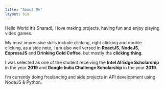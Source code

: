 ```yaml
---
title: "About Me"
layout: bio
---
```


Hello World It’s Sharad!, I love making projects, having fun and enjoy playing video games.

My most impressive skills include clicking, right clicking and double clicking, as a side note, I am also well versed in **ReactJS**, **NodeJS**, **ExpressJS** and **Drinking Cold Coffee**, but mostly the **clicking thing**.

I was selected as one of the student receiving the **Intel AI Edge Scholarship** in the year **2019** and **Google India Challenge Scholarship**  in the year **2019**.

I’m currently doing freelancing and side projects in API development using NodeJS & Python.